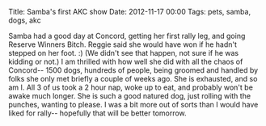Title: Samba's first AKC show
Date: 2012-11-17 00:00
Tags: pets, samba, dogs, akc

Samba had a good day at Concord, getting her first rally leg, and going Reserve Winners Bitch. Reggie said she would have won if he hadn't stepped on her foot.  :) (We didn't see that happen, not sure if he was kidding or not.) I am thrilled with how well she did with all the chaos of Concord-- 1500 dogs, hundreds of people, being groomed and handled by folks she only met briefly a couple of weeks ago. She is exhausted, and so am I. All 3 of us took a 2 hour nap, woke up to eat, and probably won't be awake much longer. She is such a good natured dog, just rolling with the punches, wanting to please. I was a bit more out of sorts than I would have liked for rally-- hopefully that will be better tomorrow.